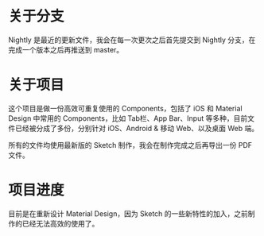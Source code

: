 # 关于分支

Nightly 是最近的更新文件，我会在每一次更次之后首先提交到 Nightly 分支，在完成一个版本之后再推送到 master。

# 关于项目

这个项目是做一份高效可重复使用的 Components，包括了 iOS 和 Material Design 中常用的 Components，比如 Tab栏、App Bar、Input 等多种，目前文件已经被分成了多份，分别针对 iOS、Android & 移动 Web、以及桌面 Web 端。

所有的文件均使用最新版的 Sketch 制作，我会在制作完成之后再导出一份 PDF 文件。

# 项目进度

目前是在重新设计 Material Design，因为 Sketch 的一些新特性的加入，之前制作的已经无法高效的使用了。
